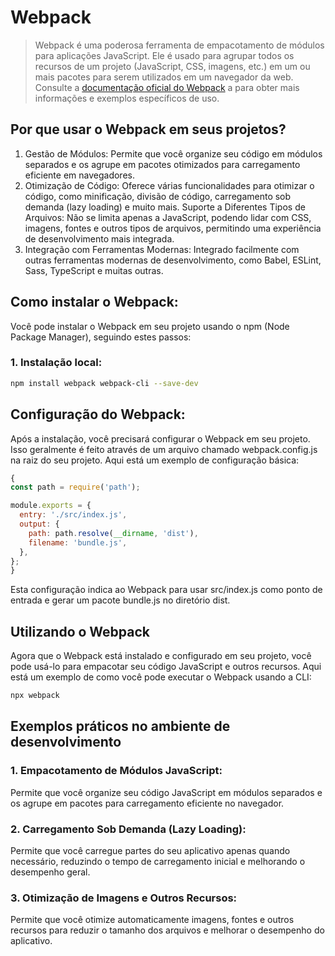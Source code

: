 # Webpack
<blockquote>
Webpack é uma poderosa ferramenta de empacotamento de módulos para aplicações JavaScript. Ele é usado para agrupar todos os recursos de um projeto (JavaScript, CSS, imagens, etc.) em um ou mais pacotes para serem utilizados em um navegador da web. Consulte a <a href='https://webpack.js.org/'>documentação oficial do Webpack</a> a  para obter mais informações e exemplos específicos de uso.
</blockquote>

## Por que usar o Webpack em seus projetos?
1. Gestão de Módulos: Permite que você organize seu código em módulos separados e os agrupe em pacotes otimizados para carregamento eficiente em navegadores.
2. Otimização de Código: Oferece várias funcionalidades para otimizar o código, como minificação, divisão de código, carregamento sob demanda (lazy loading) e muito mais.
Suporte a Diferentes Tipos de Arquivos: Não se limita apenas a JavaScript, podendo lidar com CSS, imagens, fontes e outros tipos de arquivos, permitindo uma experiência de desenvolvimento mais integrada.
3. Integração com Ferramentas Modernas: Integrado facilmente com outras ferramentas modernas de desenvolvimento, como Babel, ESLint, Sass, TypeScript e muitas outras.
## Como instalar o Webpack:
Você pode instalar o Webpack em seu projeto usando o npm (Node Package Manager), seguindo estes passos:

### 1. Instalação local:

```bash
npm install webpack webpack-cli --save-dev
```

## Configuração do Webpack:
Após a instalação, você precisará configurar o Webpack em seu projeto. Isso geralmente é feito através de um arquivo chamado webpack.config.js na raiz do seu projeto. Aqui está um exemplo de configuração básica:

```javascript
{
const path = require('path');

module.exports = {
  entry: './src/index.js',
  output: {
    path: path.resolve(__dirname, 'dist'),
    filename: 'bundle.js',
  },
};
}
```
Esta configuração indica ao Webpack para usar src/index.js como ponto de entrada e gerar um pacote bundle.js no diretório dist.

## Utilizando o Webpack

Agora que o Webpack está instalado e configurado em seu projeto, você pode usá-lo para empacotar seu código JavaScript e outros recursos. Aqui está um exemplo de como você pode executar o Webpack usando a CLI:

```bash
npx webpack
```

## Exemplos práticos no ambiente de desenvolvimento

### 1. Empacotamento de Módulos JavaScript:

Permite que você organize seu código JavaScript em módulos separados e os agrupe em pacotes para carregamento eficiente no navegador.

### 2. Carregamento Sob Demanda (Lazy Loading):

Permite que você carregue partes do seu aplicativo apenas quando necessário, reduzindo o tempo de carregamento inicial e melhorando o desempenho geral.

### 3. Otimização de Imagens e Outros Recursos:

Permite que você otimize automaticamente imagens, fontes e outros recursos para reduzir o tamanho dos arquivos e melhorar o desempenho do aplicativo.
